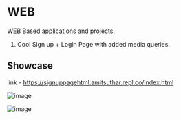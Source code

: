 # WEB

WEB Based applications and projects.

1. Cool Sign up + Login Page with added media queries.

## Showcase

link - https://signuppagehtml.amitsuthar.repl.co/index.html

![image](https://user-images.githubusercontent.com/53911515/215988627-e5a30fb1-d711-40f2-8913-52d7b1983064.png)

![image](https://user-images.githubusercontent.com/53911515/215988959-f8dfd130-98c9-4c68-b963-c2fbc143c9b7.png)
